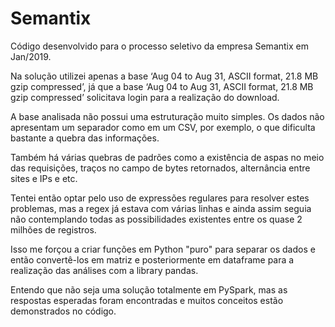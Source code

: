# Semantix

Código desenvolvido para o processo seletivo da empresa Semantix em Jan/2019. 

Na solução utilizei apenas a base ‘Aug 04 to Aug 31, ASCII format, 21.8 MB gzip compressed’, já que a base ‘Aug 04 to Aug 31, ASCII format, 21.8 MB gzip compressed’ solicitava login para a realização do download.

A base analisada não possui uma estruturação muito simples. Os dados não apresentam um separador como em um CSV, por exemplo, o que dificulta bastante a quebra das informações. 

Também há várias quebras de padrões como a existência de aspas no meio das requisições, traços no campo de bytes retornados, alternância entre sites e IPs e etc. 

Tentei então optar pelo uso de expressões regulares para resolver estes problemas, mas a regex já estava com várias linhas e ainda assim seguia não contemplando todas as possibilidades existentes entre os quase 2 milhões de registros.

Isso me forçou a criar funções em Python "puro" para separar os dados e então convertê-los em matriz e posteriormente em dataframe para a realização das análises com a library pandas.

Entendo que não seja uma solução totalmente em PySpark, mas as respostas esperadas foram encontradas e muitos conceitos estão demonstrados no código.
